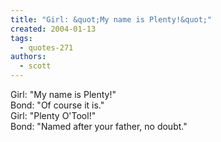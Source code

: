 ```yaml
---
title: "Girl: &quot;My name is Plenty!&quot;"
created: 2004-01-13
tags: 
  - quotes-271
authors: 
  - scott
---
```


Girl: "My name is Plenty!"  
Bond: "Of course it is."  
Girl: "Plenty O'Tool!"  
Bond: "Named after your father, no doubt."
